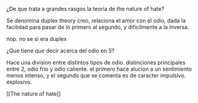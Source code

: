 ¿De que trata a grandes rasgos la teoria de the nature of hate?



Se denomina duplex theory creo, relaciona el amor con el odio, dada la facilidad para pasar de lo primero al segundo, y dificilmente a la inversa. 

nop. no se si era duplex

¿Que tiene que decir acerca del odio en 5?
 
 Hace una division entre distintos tipos de odio. distinciones principales entre 2, odio frio y odio caliente. el primero hace alucion a un sentimiento menos intenso, y el segundo que se comenta es de caracter impulsivo. explosivo. 
 
 [[The nature of hate]]
